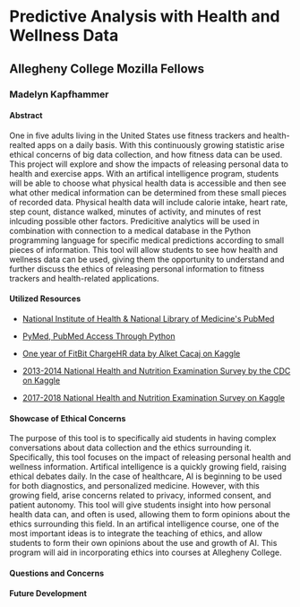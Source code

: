 # Predictive Analysis with Health and Wellness Data

## Allegheny College Mozilla Fellows

### Madelyn Kapfhammer

#### Abstract

One in five adults living in the United States use fitness trackers and health-realted apps on a daily basis. With this continuously growing statistic arise ethical concerns of big data collection, and how fitness data can be used. This project will explore and show the impacts of releasing personal data to health and exercise apps. With an artifical intelligence program, students will be able to choose what physical health data is accessible and then see what other medical information can be determined from these small pieces of recorded data. Physical health data will include calorie intake, heart rate, step count, distance walked, minutes of activity, and minutes of rest inlcuding possible other factors. Predicitive analytics will be used in combination with connection to a medical database in the Python programming language for specific medical predictions according to small pieces of information. This tool will allow students to see how health and wellness data can be used, giving them the opportunity to understand and further discuss the ethics of releasing personal information to fitness trackers and health-related applications.

#### Utilized Resources

- [National Institute of Health & National Library of Medicine's PubMed](https://pubmed.ncbi.nlm.nih.gov/)

- [PyMed, PubMed Access Through Python](https://github.com/gijswobben/pymed)

- [One year of FitBit ChargeHR data by Alket Cacaj on Kaggle](https://www.kaggle.com/alketcecaj/one-year-of-fitbit-chargehr-data)

- [2013-2014 National Health and Nutrition Examination Survey by the CDC on Kaggle](https://www.kaggle.com/cdc/national-health-and-nutrition-examination-survey)

- [2017-2018 National Health and Nutrition Examination Survey on Kaggle](https://www.kaggle.com/moradnejad/nhanes-questionnaires-datasets-20172018-csv?)

#### Showcase of Ethical Concerns

The purpose of this tool is to specifically aid students in having complex conversations about data collection and the ethics surrounding it. Specifically, this tool focuses on the impact of releasing personal health and wellness information. Artifical intelligence is a quickly growing field, raising ethical debates daily. In the case of healthcare, AI is beginning to be used for both diagnostics, and personalized medicine. However, with this growing field, arise concerns related to privacy, informed consent, and patient autonomy. This tool will give students insight into how personal health data can, and often is used, allowing them to form opinions about the ethics surrounding this field. In an artifical intelligence course, one of the most important ideas is to integrate the teaching of ethics, and allow students to form their own opinions about the use and growth of AI. This program will aid in incorporating ethics into courses at Allegheny College.

#### Questions and Concerns

#### Future Development
